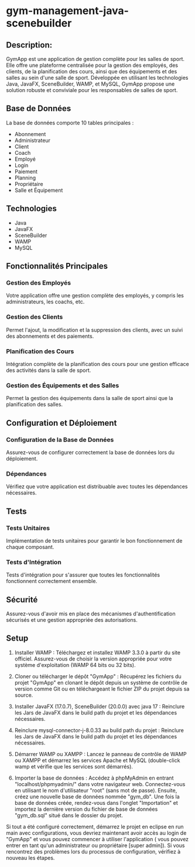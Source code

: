 # gym-management-java-scenebuilder
## Description:
GymApp est une application de gestion complète pour les salles de sport. Elle offre une plateforme centralisée pour la gestion des employés, des clients, de la planification des cours, ainsi que des équipements et des salles au sein d'une salle de sport. Développée en utilisant les technologies Java, JavaFX, SceneBuilder, WAMP, et MySQL, GymApp propose une solution robuste et conviviale pour les responsables de salles de sport.

## Base de Données
La base de données comporte 10 tables principales :
- Abonnement
- Administrateur
- Client
- Coach
- Employé
- Login
- Paiement
- Planning
- Propriétaire
- Salle et Équipement

## Technologies
- Java
- JavaFX
- SceneBuilder
- WAMP
- MySQL

## Fonctionnalités Principales

### Gestion des Employés
Votre application offre une gestion complète des employés, y compris les administrateurs, les coachs, etc.

### Gestion des Clients
Permet l'ajout, la modification et la suppression des clients, avec un suivi des abonnements et des paiements.

### Planification des Cours
Intégration complète de la planification des cours pour une gestion efficace des activités dans la salle de sport.

### Gestion des Équipements et des Salles
Permet la gestion des équipements dans la salle de sport ainsi que la planification des salles.

## Configuration et Déploiement

### Configuration de la Base de Données
Assurez-vous de configurer correctement la base de données lors du déploiement.

### Dépendances
Vérifiez que votre application est distribuable avec toutes les dépendances nécessaires.

## Tests

### Tests Unitaires
Implémentation de tests unitaires pour garantir le bon fonctionnement de chaque composant.

### Tests d'Intégration
Tests d'intégration pour s'assurer que toutes les fonctionnalités fonctionnent correctement ensemble.

## Sécurité
Assurez-vous d'avoir mis en place des mécanismes d'authentification sécurisés et une gestion appropriée des autorisations.

## Setup
1. Installer WAMP :
   Téléchargez et installez WAMP 3.3.0 à partir du site officiel. Assurez-vous de choisir la version appropriée pour votre système d'exploitation (WAMP 64 bits ou 32 bits).
   
2. Cloner ou télécharger le dépôt "GymApp" :
   Récupérez les fichiers du projet "GymApp" en clonant le dépôt depuis un système de contrôle de version comme Git ou en téléchargeant le fichier ZIP du projet depuis sa source.
   
3. Installer JavaFX (17.0.7), SceneBuilder (20.0.0) avec java 17 :
   Reinclure les Jars de JavaFX dans le build path du projet et les dépendances nécessaires.

4. Reinclure mysql-connector-j-8.0.33 au build path du projet :
   Reinclure les Jars de JavaFX dans le build path du projet et les dépendances nécessaires.

5. Démarrer WAMP ou XAMPP :
   Lancez le panneau de contrôle de WAMP ou XAMPP et démarrez les services Apache et MySQL (double-click wamp et vérifie que les services sont démarrés).

6. Importer la base de données :
   Accédez à phpMyAdmin en entrant "localhost/phpmyadmin/" dans votre navigateur web. Connectez-vous en utilisant le nom d'utilisateur "root" (sans mot de passe). Ensuite, créez une nouvelle base de données nommée "gym_db". Une fois la base de données créée, rendez-vous dans l'onglet "Importation" et importez la dernière version du fichier de base de données "gym_db.sql" situé dans le dossier du projet.

Si tout a été configuré correctement, démarrez le projet en eclipse en run main avec configurations, vous devriez maintenant avoir accès au login de "GymApp" et vous pouvez commencer à utiliser l'application ( vous pouvez entrer en tant qu'un administrateur ou propriétaire [super admin]). Si vous rencontrez des problèmes lors du processus de configuration, vérifiez à nouveau les étapes.
